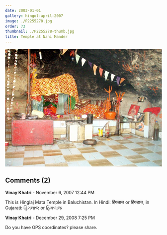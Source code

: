 ```yaml
---
date: 2003-01-01
gallery: hingol-april-2007
image: ./P2255278.jpg
order: 73
thumbnail: ./P2255278-thumb.jpg
title: Temple at Nani Mander
---
```


![Temple at Nani Mander](./P2255278.jpg)

<div id="comments">

## Comments (2)

<div id="comment">

**Vinay Khatri** - November  6, 2007 12:44 PM

This is Hinglaj Mata Temple in Baluchistan. In Hindi: हिंगलाज or हिंगळाज, in Gujarati: હિંગલાજ or હિંગળાજ

</div>

<div id="comment">

**Vinay Khatri** - December 29, 2008  7:25 PM

Do you have GPS coordinates? please share.

</div>

</div>